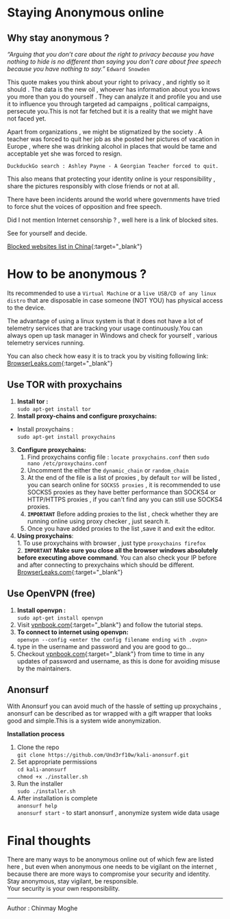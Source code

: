 Staying Anonymous online
========================
Why stay anonymous ?
----
<i>“Arguing that you don’t care about the right to privacy because you have nothing to hide is no different than saying you don’t care about free speech because you have nothing to say.”</i> `Edward Snowden` 
 
This quote makes you think about your right to privacy , and rightly so it should . The data is the new oil , whoever has information about you knows you 
more than you do yourself . They can analyze it and profile you and use it to influence you through targeted ad campaigns , political campaigns, persecute you.This is not far fetched but it is a reality that we might have not faced yet.

Apart from organizations , we might be stigmatized by the society . A teacher was forced to quit her job as she posted her pictures of vacation in Europe , where she was drinking alcohol in places that would be tame and acceptable yet she was forced to resign.
   
`DuckduckGo search : Ashley Payne - A Georgian Teacher forced to quit.`

This also means that protecting your identity online is your responsibility , share the pictures responsibly with close friends or not at all.

There have been incidents around the world where governments have tried to force shut the voices of opposition and free speech.

Did I not mention Internet censorship ? , well here is a link of blocked sites.  

See for yourself and decide.

[Blocked websites list in China](https://en.wikipedia.org/wiki/Websites_blocked_in_mainland_China){:target="_blank"}  


How to be anonymous ?
==
Its recommended to use a `Virtual Machine` or a `live USB/CD of any linux distro` that are disposable in case someone (NOT YOU) has physical access to the device.

The advantage of using a linux system is that it does not have a lot of 
telemetry services that are tracking your usage continuously.You can always open up task manager in Windows and check for yourself , various telemetry services running.

You can also check how easy it is to track you by visiting following
link:		
[BrowserLeaks.com](https://browserleaks.com/ip){:target="_blank"}

Use TOR with proxychains
--
 1. **Install tor :**  
 `sudo apt-get install tor`
 2. **Install proxy-chains and configure proxychains:** 
  * Install proxychains :   
  `sudo apt-get install proxychains`
 3. **Configure proxychains:**
      1. Find proxychains config file : `locate proxychains.conf` then `sudo nano /etc/proxychains.conf`
      2. Uncomment the either the `dynamic_chain`  or  `random_chain` 
      3. At the end of the file is a list of proxies , by default `tor` will be listed , you can search online for `SOCKS5 proxies` , it is recommended to use SOCKS5 proxies as they have better performance than SOCKS4 or HTTP/HTTPS proxies , if you can't find any you can still use SOCKS4 proxies.
      4.  **`IMPORTANT`** Before adding proxies to the list , check whether they are running online using proxy checker , just search it.
      5. Once you have added proxies to the list ,save it and exit the editor.
 4. **Using proxychains**:  
 		  1. To use proxychains with browser , just type `proxychains firefox`  
    	2.   **`IMPORTANT`** **Make sure you close all the browser windows absolutely before executing above command**. You can also check your IP before and after connecting to prexychains which should be different.  
    	[BrowserLeaks.com](https://browserleaks.com/ip){:target="_blank"}  

Use OpenVPN (free)
--
1. **Install openvpn :**  
`sudo apt-get install openvpn`
2. Visit [vpnbook.com](https://www.vpnbook.com/howto/setup-openvpn-on-ubuntu){:target="_blank"} and follow the tutorial steps.
3. **To connect to internet using openvpn:**  
`openvpn --config <enter the config filename ending with .ovpn>`
4. type in the username and password  and you are good to go...
5. Checkout [vpnbook.com](https://www.vpnbook.com/howto/setup-openvpn-on-ubuntu){:target="_blank"} from time to time in any updates of password and username, as this is done for avoiding misuse by the maintainers.

Anonsurf
--
With Anonsurf you can avoid much of the hassle of setting up proxychains , anonsurf can be described as tor wrapped with a gift wrapper that looks good and simple.This is a system wide anonymization.

**Installation process**  

1. Clone the repo  
`git clone https://github.com/Und3rf10w/kali-anonsurf.git`  
2. Set appropriate permissions  
`cd kali-anonsurf`  
`chmod +x ./installer.sh`  
3. Run the installer  
`sudo ./installer.sh`
4. After installation is complete  
`anonsurf help`  
`anonsurf start` - to start anonsurf , anonymize system wide data usage


Final thoughts
==
There are many ways to be anonymous online out of which few are listed here , but even when anonymous one needs to be vigilant on the internet , because there are more ways to compromise your security and identity. Stay anonymous, stay vigilant, be responsible.  
Your security is your own responsibility.

---
Author : Chinmay Moghe
